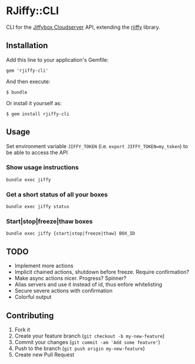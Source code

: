 # RJiffy::CLI

CLI for the [Jiffybox Cloudserver](http://jiffybox.de) API, extending the [rjiffy](http://suchasurge.github.com/rjiffy/) library.

## Installation

Add this line to your application's Gemfile:

    gem 'rjiffy-cli'

And then execute:

    $ bundle

Or install it yourself as:

    $ gem install rjiffy-cli

## Usage

Set environment variable `JIFFY_TOKEN` (i.e. `export JIFFY_TOKEN=my_token`) to be able to access the API

### Show usage instructions

`bundle exec jiffy`

### Get a short status of all your boxes

`bundle exec jiffy status`

### Start|stop|freeze|thaw boxes

`bundle exec jiffy {start|stop|freeze|thaw} BOX_ID`

## TODO

- Implement more actions
- Implicit chained actions, shutdown before freeze. Require confirmation?
- Make async actions nicer. Progress? Spinner?
- Alias servers and use it instead of id, thus enfore whitelisting
- Secure severe actions with confirmation
- Colorful output

## Contributing

1. Fork it
2. Create your feature branch (`git checkout -b my-new-feature`)
3. Commit your changes (`git commit -am 'Add some feature'`)
4. Push to the branch (`git push origin my-new-feature`)
5. Create new Pull Request
